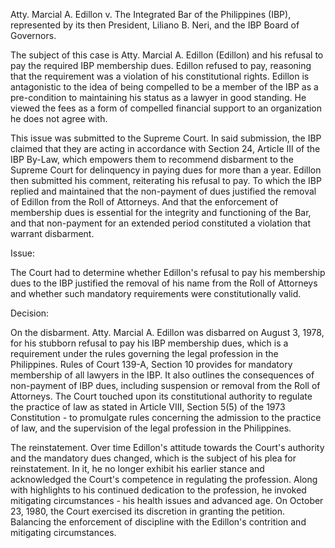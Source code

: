 Atty. Marcial A. Edillon
v.
The Integrated Bar of the Philippines (IBP), represented by its then President, Liliano B. Neri, and the IBP Board of Governors.

The subject of this case is  Atty. Marcial A. Edillon (Edillon) and his refusal to pay the required IBP membership dues. Edillon refused to pay, reasoning that the requirement was a violation of his constitutional rights. Edillon is antagonistic to the idea of being compelled to be a member of the IBP as a pre-condition to maintaining his status as a lawyer in good standing. He viewed the fees as a form of compelled financial support to an organization he does not agree with.

This issue was submitted to the Supreme Court. In said submission, the IBP claimed that they are acting in accordance with Section 24, Article III of the IBP By-Law, which empowers them to recommend disbarment to the Supreme Court for delinquency in paying dues for more than a year. Edillon then submitted his comment, reiterating his refusal to pay. To which the IBP replied and maintained that the non-payment of dues justified the removal of Edillon from the Roll of Attorneys. And that the enforcement of membership dues is essential for the integrity and functioning of the Bar, and that non-payment for an extended period constituted a violation that warrant disbarment.

Issue:

The Court had to determine whether Edillon's refusal to pay his membership dues to the IBP justified the removal of his name from the Roll of Attorneys and whether such mandatory requirements were constitutionally valid.

Decision:

On the disbarment. Atty. Marcial A. Edillon was  disbarred on August 3, 1978, for his stubborn refusal to pay his IBP membership dues, which is a requirement under the rules governing the legal profession in the Philippines.  Rules of Court 139-A, Section 10 provides for mandatory membership of all lawyers in the IBP. It also outlines the consequences of non-payment of IBP dues, including suspension or removal from the Roll of Attorneys. The Court touched upon its constitutional authority  to regulate the practice of law as stated in Article VIII, Section 5(5) of the 1973 Constitution - to promulgate rules concerning the admission to the practice of law, and the supervision of the legal profession in the Philippines. 

The reinstatement. Over time Edillon's attitude towards the Court's authority and the mandatory dues changed, which is the subject of his plea for reinstatement. In it, he no longer exhibit his earlier stance and acknowledged the Court's competence in regulating the profession. Along with highlights to his continued dedication to the profession, he invoked mitigating circumstances - his health issues and advanced age.  On October 23, 1980, the Court exercised its discretion in granting the petition. Balancing the enforcement of discipline with the Edillon's contrition and mitigating circumstances.

